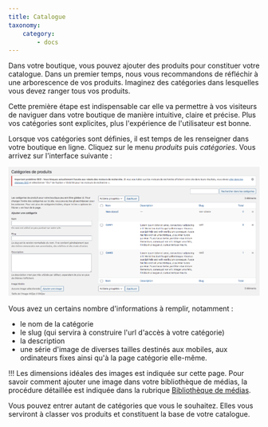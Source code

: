 ```yaml
---
title: Catalogue
taxonomy:
    category:
        - docs
---
```


Dans votre boutique, vous pouvez ajouter des produits pour constituer votre catalogue. Dans un premier temps, nous vous recommandons de réfléchir à une arborescence de vos produits. Imaginez des catégories dans lesquelles vous devez ranger tous vos produits. 

Cette première étape est indispensable car elle va permettre à vos visiteurs de naviguer dans votre boutique de manière intuitive, claire et précise. Plus vos catégories sont explicites, plus l'expérience de l'utilisateur est bonne. 

Lorsque vos catégories sont définies, il est temps de les renseigner dans votre boutique en ligne. Cliquez sur le menu _produits_ puis _catégories_. Vous arrivez sur l'interface suivante : 

![remplir-categories-produits-catalogue-guide-123venteflash](remplir-categories-produits-catalogue-guide-123venteflash.png)

Vous avez un certains nombre d'informations à remplir, notamment : 
- le nom de la catégorie
- le slug (qui servira à construire l'url d'accès à votre catégorie)
- la description
- une série d'image de diverses tailles destinés aux mobiles, aux ordinateurs fixes ainsi qu'à la page catégorie elle-même. 

!!! Les dimensions idéales des images est indiquée sur cette page. Pour savoir comment ajouter une image dans votre bibliothèque de médias, la procédure détaillée est indiquée dans la rubrique [Bibliothèque de médias](https://guide.123venteflash.com/divers/media/bibliotheque-media).

Vous pouvez entrer autant de catégories que vous le souhaitez. Elles vous serviront à classer vos produits et constituent la base de votre catalogue. 
